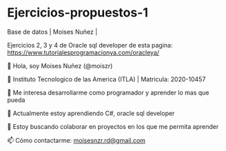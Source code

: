 # Ejercicios-propuestos-1
Base de datos | Moises Nuñez |

Ejercicios 2, 3 y  4 de Oracle sql developer de esta pagina: https://www.tutorialesprogramacionya.com/oracleya/

👋 Hola, soy Moises Nuñez (@moiszr)

🏫 Instituto Tecnologico de las America (ITLA) | Matricula: 2020-10457

👀 Me interesa desarrollarme como programador y aprender lo mas que pueda

🌱 Actualmente estoy aprendiendo C#, oracle sql developer

💞️ Estoy buscando colaborar en proyectos en los que me permita aprender

📫 Cómo contactarme: moisesnzr.rd@gmail.com
